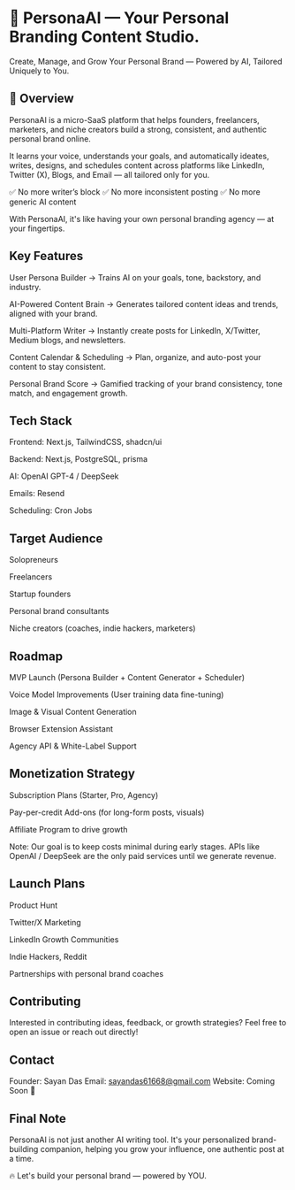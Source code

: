 # 🧠 PersonaAI — Your Personal Branding Content Studio.

Create, Manage, and Grow Your Personal Brand — Powered by AI, Tailored Uniquely to You.

## 🚀 Overview

PersonaAI is a micro-SaaS platform that helps founders, freelancers, marketers, and niche creators build a strong, consistent, and authentic personal brand online.

It learns your voice, understands your goals, and automatically ideates, writes, designs, and schedules content across platforms like LinkedIn, Twitter (X), Blogs, and Email — all tailored only for you.

✅ No more writer’s block
✅ No more inconsistent posting
✅ No more generic AI content

With PersonaAI, it's like having your own personal branding agency — at your fingertips.

## Key Features

User Persona Builder
→ Trains AI on your goals, tone, backstory, and industry.

AI-Powered Content Brain
→ Generates tailored content ideas and trends, aligned with your brand.

Multi-Platform Writer
→ Instantly create posts for LinkedIn, X/Twitter, Medium blogs, and newsletters.

Content Calendar & Scheduling
→ Plan, organize, and auto-post your content to stay consistent.

Personal Brand Score
→ Gamified tracking of your brand consistency, tone match, and engagement growth.

## Tech Stack

Frontend: Next.js, TailwindCSS, shadcn/ui

Backend: Next.js, PostgreSQL, prisma

AI: OpenAI GPT-4 / DeepSeek

Emails: Resend

Scheduling: Cron Jobs

## Target Audience

Solopreneurs

Freelancers

Startup founders

Personal brand consultants

Niche creators (coaches, indie hackers, marketers)

## Roadmap

MVP Launch (Persona Builder + Content Generator + Scheduler)

Voice Model Improvements (User training data fine-tuning)

Image & Visual Content Generation

Browser Extension Assistant

Agency API & White-Label Support

## Monetization Strategy

Subscription Plans (Starter, Pro, Agency)

Pay-per-credit Add-ons (for long-form posts, visuals)

Affiliate Program to drive growth

Note: Our goal is to keep costs minimal during early stages. APIs like OpenAI / DeepSeek are the only paid services until we generate revenue.

## Launch Plans

Product Hunt

Twitter/X Marketing

LinkedIn Growth Communities

Indie Hackers, Reddit

Partnerships with personal brand coaches

## Contributing

Interested in contributing ideas, feedback, or growth strategies?
Feel free to open an issue or reach out directly!

## Contact

Founder: Sayan Das
Email: sayandas61668@gmail.com
Website: Coming Soon 🚀

## Final Note

PersonaAI is not just another AI writing tool.
It's your personalized brand-building companion, helping you grow your influence, one authentic post at a time.

🔥 Let's build your personal brand — powered by YOU.
